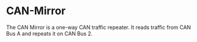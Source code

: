 CAN-Mirror
==========

The CAN Mirror is a one-way CAN traffic repeater. It reads traffic from CAN Bus A and repeats it on CAN Bus 2.
